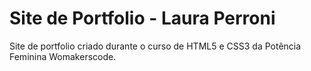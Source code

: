 # Site de Portfolio - Laura Perroni
Site de portfolio criado durante o curso de HTML5 e CSS3 da Potência Feminina Womakerscode.
